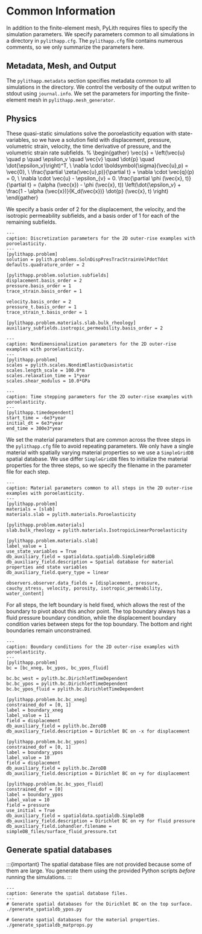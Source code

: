 # Common Information

In addition to the finite-element mesh, PyLith requires files to specify the simulation parameters.
We specify parameters common to all simulations in a directory in `pylithapp.cfg`.
The `pylithapp.cfg` file contains numerous comments, so we only summarize the parameters here.

## Metadata, Mesh, and Output

The `pylithapp.metadata` section specifies metadata common to all simulations in the directory.
We control the verbosity of the output written to stdout using `journal.info`.
We set the parameters for importing the finite-element mesh in `pylithapp.mesh_generator`. 

## Physics

These quasi-static simulations solve the poroelasticity equation with state-variables, so we have a solution field with displacement, pressure, volumetric strain, velocity, the time derivative of pressure, and the volumetric strain rate subfields.
%
\begin{gather}
\vec{s} = \left(\vec{u} \quad p \quad \epsilon_v \quad \vec{v} \quad \dot{p} \quad \dot{\epsilon_v}\right)^T, \\
\nabla \cdot \boldsymbol{\sigma}(\vec{u},p) = \vec{0}, \\
\frac{\partial \zeta(\vec{u},p)}{\partial t} + \nabla \cdot \vec{q}(p) = 0, \\
\nabla \cdot \vec{u} - \epsilon_{v} = 0.
\frac{\partial \phi (\vec{x}, t)}{\partial t} = (\alpha (\vec{x}) - \phi (\vec{x}, t)) \left(\dot{\epsilon_v} + \frac{1 - \alpha (\vec{x})}{K_d(\vec{x})} \dot{p} (\vec{x}, t) \right)
\end{gather}

We specify a basis order of 2 for the displacement, the velocity, and the isotropic permeability subfields, and a basis order of 1 for each of the remaining subfields.

```{code-block} cfg
---
caption: Discretization parameters for the 2D outer-rise examples with poroelasticity.
---
[pylithapp.problem]
solution = pylith.problems.SolnDispPresTracStrainVelPdotTdot
defaults.quadrature_order = 2

[pylithapp.problem.solution.subfields]
displacement.basis_order = 2
pressure.basis_order = 1
trace_strain.basis_order = 1

velocity.basis_order = 2
pressure_t.basis_order = 1
trace_strain_t.basis_order = 1

[pylithapp.problem.materials.slab.bulk_rheology]
auxiliary_subfields.isotropic_permeability.basis_order = 2
```

```{code-block} cfg
---
caption: Nondimensionalization parameters for the 2D outer-rise examples with poroelasticity.
---
[pylithapp.problem]
scales = pylith.scales.NondimElasticQuasistatic
scales.length_scale = 100.0*m
scales.relaxation_time = 1*year
scales.shear_modulus = 10.0*GPa
```

```{code-block} cfg
---
caption: Time stepping parameters for the 2D outer-rise examples with poroelasticity.
---
[pylithapp.timedependent]
start_time = -6e3*year
initial_dt = 6e3*year
end_time = 300e3*year
```

We set the material parameters that are common across the three steps in the `pylithapp.cfg` file to avoid repeating parameters.
We only have a single material with spatially varying material properties so we use a `SimpleGridDB` spatial database.
We use differ `SimpleGridDB` files to initialize the material properties for the three steps, so we specify the filename in the parameter file for each step.

```{code-block} cfg
---
caption: Material parameters common to all steps in the 2D outer-rise examples with poroelasticity.
---
[pylithapp.problem]
materials = [slab]
materials.slab = pylith.materials.Poroelasticity

[pylithapp.problem.materials]
slab.bulk_rheology = pylith.materials.IsotropicLinearPoroelasticity

[pylithapp.problem.materials.slab]
label_value = 1
use_state_variables = True
db_auxiliary_field = spatialdata.spatialdb.SimpleGridDB 
db_auxiliary_field.description = Spatial database for material properties and state variables
db_auxiliary_field.query_type = linear

observers.observer.data_fields = [displacement, pressure, cauchy_stress, velocity, porosity, isotropic_permeability, water_content]
```

For all steps, the left boundary is held fixed, which allows the rest of the boundary to pivot about this anchor point.
The top boundary always has a fluid pressure boundary condition, while the displacement boundary condition varies between steps for the top boundary.
The bottom and right boundaries remain unconstrained.

```{code-block} cfg
---
caption: Boundary conditions for the 2D outer-rise examples with poroelasticity.
---
[pylithapp.problem]
bc = [bc_xneg, bc_ypos, bc_ypos_fluid]

bc.bc_west = pylith.bc.DirichletTimeDependent
bc.bc_ypos = pylith.bc.DirichletTimeDependent
bc.bc_ypos_fluid = pylith.bc.DirichletTimeDependent

[pylithapp.problem.bc.bc_xneg]
constrained_dof = [0, 1]
label = boundary_xneg
label_value = 11
field = displacement
db_auxiliary_field = pylith.bc.ZeroDB
db_auxiliary_field.description = Dirichlet BC on -x for displacement

[pylithapp.problem.bc.bc_ypos]
constrained_dof = [0, 1]
label = boundary_ypos
label_value = 10
field = displacement
db_auxiliary_field = pylith.bc.ZeroDB
db_auxiliary_field.description = Dirichlet BC on +y for displacement

[pylithapp.problem.bc.bc_ypos_fluid]
constrained_dof = [0]
label = boundary_ypos
label_value = 10
field = pressure
use_initial = True
db_auxiliary_field = spatialdata.spatialdb.SimpleDB
db_auxiliary_field.description = Dirichlet BC on +y for fluid pressure
db_auxiliary_field.iohandler.filename = simpleDB_files/surface_fluid_pressure.txt
```

## Generate spatial databases

:::{important}
The spatial database files are not provided because some of them are large.
You generate them using the provided Python scripts _before_ running the simulations.
:::

```{code-block} console
---
caption: Generate the spatial database files.
---
# Generate spatial databases for the Dirichlet BC on the top surface.
./generate_spatialdb_ypos.py

# Generate spatial databases for the material properties.
./generate_spatialdb_matprops.py
```
